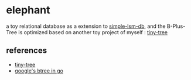 # elephant

a toy relational database as a extension to [simple-lsm-db](https://github.com/0x822a5b87/simple-lsm-db), and the B-Plus-Tree is optimized based on another toy project of myself : [tiny-tree](https://github.com/0x822a5b87/tiny-tree)

## references

- [tiny-tree](https://github.com/0x822a5b87/tiny-tree)
- [google's btree in go](https://github.com/google/btree.git)
